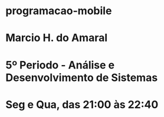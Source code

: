 # programacao-mobile
# Marcio H. do Amaral
# 5º Periodo - Análise e Desenvolvimento de Sistemas
# Seg e Qua, das 21:00 às 22:40
